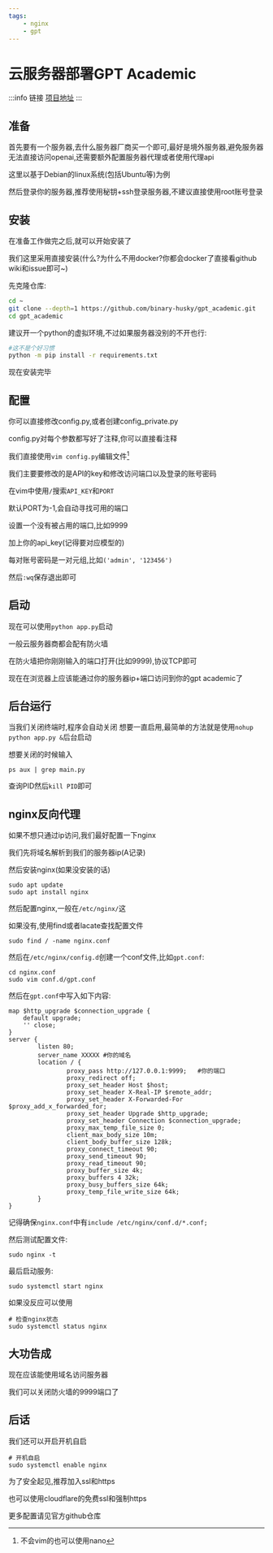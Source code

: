 ```yaml
---
tags:
    - nginx
    - gpt
---
```


# 云服务器部署GPT Academic
:::info 链接
[项目地址](https://github.com/binary-husky/gpt_academic)
:::

## 准备
首先要有一个服务器,去什么服务器厂商买一个即可,最好是境外服务器,避免服务器无法直接访问openai,还需要额外配置服务器代理或者使用代理api

这里以基于Debian的linux系统(包括Ubuntu等)为例

然后登录你的服务器,推荐使用秘钥+ssh登录服务器,不建议直接使用root账号登录

## 安装
在准备工作做完之后,就可以开始安装了

我们这里采用直接安装(什么?为什么不用docker?你都会docker了直接看github wiki和issue即可~)

先克隆仓库:

```bash
cd ~
git clone --depth=1 https://github.com/binary-husky/gpt_academic.git
cd gpt_academic
```

建议开一个python的虚拟环境,不过如果服务器没别的不开也行:

```bash
#这不是个好习惯
python -m pip install -r requirements.txt
```

现在安装完毕

## 配置

你可以直接修改config.py,或者创建config_private.py

config.py对每个参数都写好了注释,你可以直接看注释

我们直接使用`vim config.py`编辑文件[^1]

[^1]: 不会vim的也可以使用nano

我们主要要修改的是API的key和修改访问端口以及登录的账号密码

在vim中使用`/`搜索`API_KEY`和`PORT`

默认PORT为-1,会自动寻找可用的端口

设置一个没有被占用的端口,比如9999

加上你的api_key(记得要对应模型的)

每对账号密码是一对元组,比如`('admin', '123456')`

然后`:wq`保存退出即可

## 启动

现在可以使用`python app.py`启动

一般云服务器商都会配有防火墙

在防火墙把你刚刚输入的端口打开(比如9999),协议TCP即可

现在在浏览器上应该能通过你的服务器ip+端口访问到你的gpt academic了

## 后台运行

当我们关闭终端时,程序会自动关闭
想要一直启用,最简单的方法就是使用`nohup python app.py &`后台启动

想要关闭的时候输入

```shell
ps aux | grep main.py
```
查询PID然后`kill PID`即可

## nginx反向代理

如果不想只通过ip访问,我们最好配置一下nginx

我们先将域名解析到我们的服务器ip(A记录)

然后安装nginx(如果没安装的话)

```shell
sudo apt update
sudo apt install nginx
```
然后配置nginx,一般在`/etc/nginx/`这

如果没有,使用find或者lacate查找配置文件
```shell
sudo find / -name nginx.conf
```

然后在`/etc/nginx/config.d`创建一个conf文件,比如`gpt.conf`:

```shell
cd nginx.conf
sudo vim conf.d/gpt.conf
```

然后在`gpt.conf`中写入如下内容:
```nginx
map $http_upgrade $connection_upgrade {
    default upgrade;
    '' close;
}
server {
        listen 80;
        server_name XXXXX #你的域名
        location / {
                proxy_pass http://127.0.0.1:9999;   #你的端口
                proxy_redirect off;
                proxy_set_header Host $host;
                proxy_set_header X-Real-IP $remote_addr;
                proxy_set_header X-Forwarded-For $proxy_add_x_forwarded_for;
                proxy_set_header Upgrade $http_upgrade; 
                proxy_set_header Connection $connection_upgrade;                
                proxy_max_temp_file_size 0;
                client_max_body_size 10m;
                client_body_buffer_size 128k;
                proxy_connect_timeout 90;
                proxy_send_timeout 90;
                proxy_read_timeout 90;
                proxy_buffer_size 4k;
                proxy_buffers 4 32k;
                proxy_busy_buffers_size 64k;
                proxy_temp_file_write_size 64k;
        }
}
```

记得确保`nginx.conf`中有`include /etc/nginx/conf.d/*.conf;`

然后测试配置文件:
```shell
sudo nginx -t
```

最后启动服务:

```shell
sudo systemctl start nginx
```

如果没反应可以使用
```shell
# 检查nginx状态
sudo systemctl status nginx
```

## 大功告成
现在应该能使用域名访问服务器

我们可以关闭防火墙的9999端口了

## 后话

我们还可以开启开机自启
```shell
# 开机自启
sudo systemctl enable nginx 
```

为了安全起见,推荐加入ssl和https

也可以使用cloudflare的免费ssl和强制https

更多配置请见官方github仓库

















